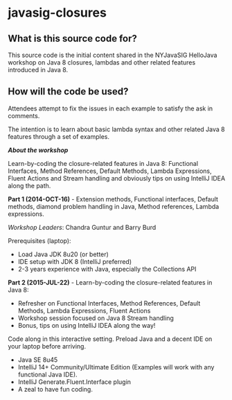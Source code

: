 # javasig-closures

## What is this source code for?
This source code is the initial content shared in the NYJavaSIG HelloJava workshop on Java 8 closures, lambdas and other related features introduced in Java 8.

## How will the code be used? 
Attendees attempt to fix the issues in each example to satisfy the ask in comments.

The intention is to learn about basic lambda syntax and other related Java 8 features through a set of examples.

**_About the workshop_**

Learn-by-coding the closure-related features in Java 8: Functional Interfaces, Method References, Default Methods, Lambda Expressions, Fluent Actions and Stream handling and obviously tips on using IntelliJ IDEA along the path.

**Part 1 (2014-OCT-16)** - Extension methods, Functional interfaces, Default methods, diamond problem handling in Java, Method references, Lambda expressions.

_Workshop Leaders_:  Chandra Guntur  and  Barry Burd

Prerequisites (laptop):

* Load Java JDK 8u20 (or better)
* IDE setup with JDK 8 (IntelliJ preferred)
* 2-3 years experience with Java, especially the Collections API

**Part 2 (2015-JUL-22)** - Learn-by-coding the closure-related features in Java 8:

* Refresher on Functional Interfaces, Method References, Default Methods, Lambda Expressions, Fluent Actions
* Workshop session focused on Java 8 Stream handling
* Bonus, tips on using IntelliJ IDEA along the way!

Code along in this interactive setting.  Preload Java and a decent IDE on your laptop before arriving.

* Java SE 8u45
* IntelliJ 14+ Community/Ultimate Edition (Examples will work with any functional Java IDE).
* IntelliJ Generate.Fluent.Interface plugin
* A zeal to have fun coding.
